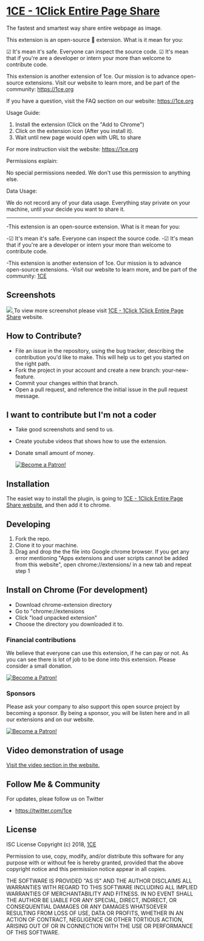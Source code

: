 # <a href="https://1ce.org/1click-entire-page-share">1CE - 1Click Entire Page Share</a>

The fastest and smartest way share entire webpage as image.


This extension is an open-source 📰 extension. What is it mean for you:


☑ It's mean it's safe. Everyone can inspect the source code.
☑ It's mean that if you're are a developer or intern your more than welcome to contribute code.

This extension is another extension of 1ce. Our mission is to advance open-source extensions.
Visit our website to learn more, and be part of the community: https://1ce.org


If you have a question, visit the FAQ section on our website: https://1ce.org

Usage Guide:

1. Install the extension (Click on the "Add to Chrome")
2. Click on the extension icon (After you install it).
3. Wait until new page would open with URL to share


For more instruction visit the website: https://1ce.org


Permissions explain:

No special permissions needed.
We don't use this permission to anything else.

Data Usage:

We do not record any of your data usage. Everything stay private on your machine, until your decide you want to share it. 

---

-This extension is an open-source extension. What is it mean for you:

-☑ It's mean it's safe. Everyone can inspect the source code.
-☑ It's mean that if you're are a developer or intern your more than welcome to contribute code.

-This extension is another extension of 1ce. Our mission is to advance open-source extensions.
-Visit our website to learn more, and be part of the community: <a href="https://1ce.org">1CE</a>



## Screenshots

<a href="https://1ce.org/1click-entire-page-share">
<img src="https://1ce.org/screenshots/1click-entire-page-share-1.png" />
</a>
To view more screenshot please visit <a href="https://1ce.org">1CE - 1Click 1Click Entire Page Share</a> website.



## How to Contribute?

* File an issue in the repository, using the bug tracker, describing the contribution you'd like to make. This will help us to get you started on the right path.
* Fork the project in your account and create a new branch: your-new-feature.
* Commit your changes within that branch.
* Open a pull request, and reference the initial issue in the pull request message.

## I want to contribute but I'm not a coder

* Take good screenshots and send to us.
* Create youtube videos that shows how to use the extension.
* Donate small amount of money.

  <a href="https://www.patreon.com/bePatron?u=5449508" >
  <img src="https://1ce.org/patreon.png" alt="Become a Patron!"></a>

## Installation

The easiet way to install the plugin, is going to [1CE - 1Click Entire Page Share website](https://1ce.org/1click-entire-page-share), and then add it to chrome.

## Developing

1.  Fork the repo.
2.  Clone it to your machine.
3.  Drag and drop the the file into Google chrome browser.
    If you get any error mentioning "Apps extensions and user scripts cannot be added from this website", open chrome://extensions/ in a new tab and repeat step 1

## Install on Chrome (For development)

* Download chrome-extension directory
* Go to "chrome://extensions
* Click "load unpacked extension"
* Choose the directory you downloaded it to.

### Financial contributions

We believe that everyone can use this extension, if he can pay or not.
As you can see there is lot of job to be done into this extension.
Please consider a small donation.

<a href="https://www.patreon.com/bePatron?u=5449508">
<img src="https://1ce.org/patreon.png" alt="Become a Patron!">
</a>

### Sponsors

Please ask your company to also support this open source project by becoming a sponsor.
By being a sponsor, you will be listen here and in all our extensions and on our website.

<a href="https://www.patreon.com/bePatron?u=5449508" >
<img src="https://1ce.org/patreon.png" alt="Become a Patron!"></a>

## Video demonstration of usage

<a href="https://1ce.org/1click-entire-page-share/video">
Visit the video section in the website.
</a>

## Follow Me & Community

For updates, pleae follow us on Twitter

* <a href="https://twitter.com/1ce">https://twitter.com/1ce</a>

## License

ISC License Copyright (c) 2018, <a href="https://1ce.org">1CE</a>

Permission to use, copy, modify, and/or distribute this software for any purpose with or without fee is hereby granted, provided that the above copyright notice and this permission notice appear in all copies.

THE SOFTWARE IS PROVIDED "AS IS" AND THE AUTHOR DISCLAIMS ALL WARRANTIES WITH REGARD TO THIS SOFTWARE INCLUDING ALL IMPLIED WARRANTIES OF MERCHANTABILITY AND FITNESS. IN NO EVENT SHALL THE AUTHOR BE LIABLE FOR ANY SPECIAL, DIRECT, INDIRECT, OR CONSEQUENTIAL DAMAGES OR ANY DAMAGES WHATSOEVER RESULTING FROM LOSS OF USE, DATA OR PROFITS, WHETHER IN AN ACTION OF CONTRACT, NEGLIGENCE OR OTHER TORTIOUS ACTION, ARISING OUT OF OR IN CONNECTION WITH THE USE OR PERFORMANCE OF THIS SOFTWARE.
